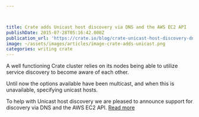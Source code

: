 ```yaml
---



title: Crate adds Unicast host discovery via DNS and the AWS EC2 API
publishDate: 2015-07-28T05:16:42.000Z
publication_url: 'https://crate.io/blog/crate-unicast-host-discovery-dns-aws/'
image: ~/assets/images/articles/image-crate-adds-unicast.png
categories: writing crate
---
```


A well functioning Crate cluster relies on its nodes being able to utilize service discovery to become aware of each other.

Until now the options available have been multicast, and when this is unavailable, specifying unicast hosts.

To help with Unicast host discovery we are pleased to announce support for discovery via DNS and the AWS EC2 API. [Read more](ttps://crate.io/blog/crate-unicast-host-discovery-dns-aws/)
